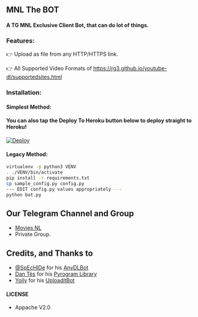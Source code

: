 ## MNL The BOT

#### A TG MNL Exclusive Client Bot, that can do lot of things.

### Features:

👉 Upload as file from any HTTP/HTTPS link.

👉 All Supported Video Formats of https://rg3.github.io/youtube-dl/supportedsites.html

### Installation:

#### Simplest Method:

#### You can also tap the Deploy To Heroku button below to deploy straight to Heroku!

[![Deploy](https://www.herokucdn.com/deploy/button.svg)](https://heroku.com/deploy)

#### Legacy Method:

```sh
virtualenv -p python3 VENV
. ./VENV/bin/activate
pip install -r requirements.txt
cp sample_config.py config.py
--- EDIT config.py values appropriately ---
python bot.py
```
## Our Telegram Channel and Group

* [Movies NL](https://telegram.dog/MoviesNL)
* Private Group.

## Credits, and Thanks to

* [@SpEcHlDe](https://telegram.dog/ThankTelegram) for his [AnyDLBot](https://telegram.dog/AnyDLBot)
* [Dan Tès](https://telegram.dog/haskell) for his [Pyrogram Library](https://github.com/pyrogram/pyrogram)
* [Yoily](https://telegram.dog/YoilyL) for his [UploaditBot](https://telegram.dog/UploaditBot)


#### LICENSE
- Appache V2.0
